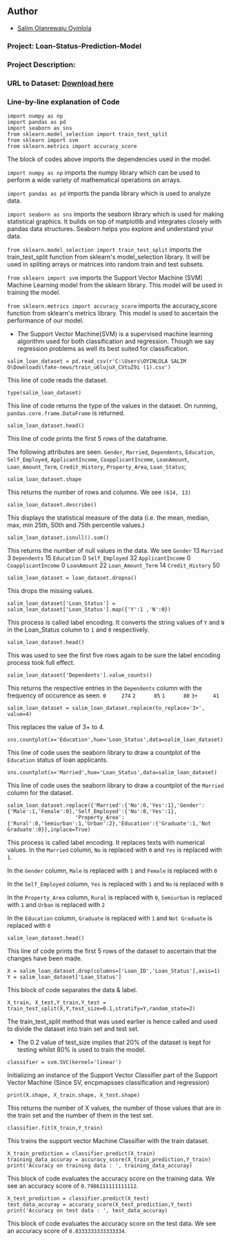 ## Author

* [Salim Olanrewaju Oyinlola](https://twitter.com/salimopines)

### Project: Loan-Status-Prediction-Model

### Project Description: 

### URL to Dataset: [Download here](https://www.kaggle.com/datasets/ninzaami/loan-predication)

### Line-by-line explanation of Code

```
import numpy as np
import pandas as pd
import seaborn as sns
from sklearn.model_selection import train_test_split
from sklearn import svm
from sklearn.metrics import accuracy_score
```
The block of codes above imports the dependencies used in the model. 

`import numpy as np` imports the numpy library which can be used to perform a wide variety of mathematical operations on arrays.

`import pandas as pd` imports the panda library which is used to analyze data.

`import seaborn as sns` imports the seaborn library which is used for making statistical graphics. It builds on top of matplotlib and integrates closely with pandas data structures. Seaborn helps you explore and understand your data.

`from sklearn.model_selection import train_test_split` imports the train_test_split function from sklearn's model_selection library. It will be used in spliting arrays or matrices into random train and test subsets.

`from sklearn import svm` imports the Support Vector Machine (SVM) Machine Learning model from the sklearn library. This model will be used in training the model. 

`from sklearn.metrics import accuracy_score` imports the accuracy_score function from sklearn's metrics library. This model is used to ascertain the performance of our model. 

- The Support Vector Machine(SVM) is a supervised machine learning algorithm used for both classification and regression. Though we say regression problems as well its best suited for classification.

```
salim_loan_dataset = pd.read_csv(r'C:\Users\OYINLOLA SALIM O\Downloads\fake-news/train_u6lujuX_CVtuZ9i (1).csv')
```

This line of code reads the dataset. 

```
type(salim_loan_dataset)
```
This line of code returns the type of the values in the dataset. On running, `pandas.core.frame.DataFrame` is returned. 

```
salim_loan_dataset.head()
```
This line of code prints the first 5 rows of the dataframe. 

The following attributes are seen. 
`Gender`, `Married`, `Dependents`, `Education`,	`Self_Employed`, `ApplicantIncome`,	`CoapplicantIncome`, `LoanAmount`,	`Loan_Amount_Term`, `Credit_History`, `Property_Area`, `Loan_Status`;

```
salim_loan_dataset.shape
```
This returns the number of rows and columns.  We see `(614, 13)`

```
salim_loan_dataset.describe()
```
This displays the statistical measure of the data (i.e.  the mean, median, max, min 25th, 50th and 75th percentile values.)

```
salim_loan_dataset.isnull().sum()
```

This returns the number of null values in the data. We see 
`Gender`               13
`Married`               3
`Dependents`           15
`Education`             0
`Self_Employed`        32
`ApplicantIncome`       0
`CoapplicantIncome`     0
`LoanAmount`           22
`Loan_Amount_Term`     14
`Credit_History`       50

```
salim_loan_dataset = loan_dataset.dropna()
```
This drops the missing values.

```
salim_loan_dataset['Loan_Status'] = salim_loan_dataset['Loan_Status'].map({'Y':1 ,'N':0})
```
This process is called label encoding. It converts the string values of `Y` and `N` in the Loan_Status column to `1` and `0` respectively.


```
salim_loan_dataset.head()
```

This was used to see the first five rows again to be sure the label encoding process took full effect.

```
salim_loan_dataset['Dependents'].value_counts()
```
This returns the respective entries in the `Dependents` column with the frequency of occurence as seen. 
`0     274`
`2      85`
`1      80`
`3+     41`

```
salim_loan_dataset = salim_loan_dataset.replace(to_replace='3+', value=4)
```
This replaces the value of 3+ to 4. 

```
sns.countplot(x='Education',hue='Loan_Status',data=salim_loan_dataset)
```
This line of code uses the seaborn library to draw a countplot of the `Education` status of loan applicants.  

```
sns.countplot(x='Married',hue='Loan_Status',data=salim_loan_dataset)
```
This line of code uses the seaborn library to draw a countplot of the `Married` column for the dataset. 

```
salim_loan_dataset.replace({'Married':{'No':0,'Yes':1},'Gender':{'Male':1,'Female':0},'Self_Employed':{'No':0,'Yes':1},
                      'Property_Area':{'Rural':0,'Semiurban':1,'Urban':2},'Education':{'Graduate':1,'Not Graduate':0}},inplace=True)
```

This process is called label encoding. It replaces texts with numerical values. 
In the `Married` column, `No` is replaced with `0` and `Yes` is replaced with `1`.

In the `Gender` column, `Male` is replaced with `1` and `Female` is replaced with `0`

In the `Self_Employed` column, `Yes` is replaced with `1` and `No` is replaced with `0`

In the `Property_Area` column, `Rural` is replaced with `0`, `Semiurban` is replaced with `1` and `Urban` is replaced with `2`

In the `Education` column, `Graduate` is replaced with `1` and `Not Graduate` is replaced with `0`

```
salim_loan_dataset.head()
```

This line of code prints the first 5 rows of the dataset to ascertain that the changes have been made. 

```
X = salim_loan_dataset.drop(columns=['Loan_ID','Loan_Status'],axis=1)
Y = salim_loan_dataset['Loan_Status']
```

This block of code separates the data & label. 

```
X_train, X_test,Y_train,Y_test = train_test_split(X,Y,test_size=0.1,stratify=Y,random_state=2)
```

The train_test_split method that was used earlier is hence called and used to divide the dataset into train set and test set. 

- The 0.2 value of test_size implies that 20% of the dataset is kept for testing whilst 80% is used to train the model. 

```
classifier = svm.SVC(kernel='linear')
```

Initializing an instance of the Support Vector Classifier part of the Support Vector Machine (Since SV, encpmapsses classification and regression) 

```
print(X.shape, X_train.shape, X_test.shape)
```

This returns the number of X values, the number of those values that are in the train set and the number of them in the test set. 


```
classifier.fit(X_train,Y_train)
```

This trains the support vector Machine Classifier with the train dataset. 

```
X_train_prediction = classifier.predict(X_train)
training_data_accuray = accuracy_score(X_train_prediction,Y_train)
print('Accuracy on training data : ', training_data_accuray)
```
This block of code evaluates the accuracy score on the training data. We see an accuracy score of `0.7986111111111112`.

```
X_test_prediction = classifier.predict(X_test)
test_data_accuray = accuracy_score(X_test_prediction,Y_test)
print('Accuracy on test data : ', test_data_accuray)
```

This block of code evaluates the accuracy score on the test data. We see an accuracy score of `0.8333333333333334`.
